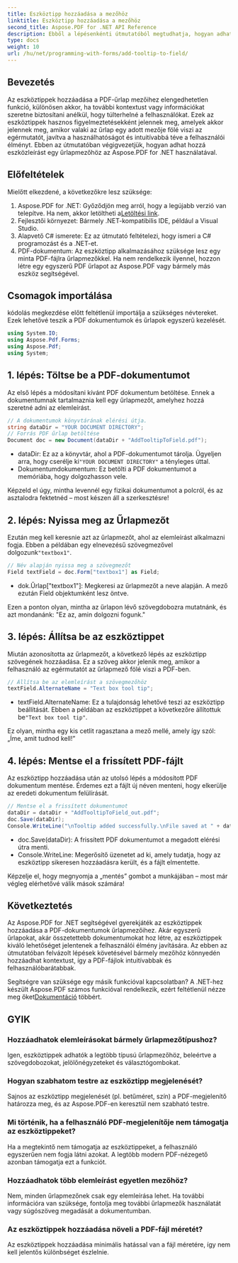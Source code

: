 ```yaml
---
title: Eszköztipp hozzáadása a mezőhöz
linktitle: Eszköztipp hozzáadása a mezőhöz
second_title: Aspose.PDF for .NET API Reference
description: Ebből a lépésenkénti útmutatóból megtudhatja, hogyan adhat eszköztippeket a PDF-dokumentumok űrlapmezőihez az Aspose.PDF for .NET használatával. A használhatóság és a felhasználói élmény javítása.
type: docs
weight: 10
url: /hu/net/programming-with-forms/add-tooltip-to-field/
---
```

## Bevezetés

Az eszköztippek hozzáadása a PDF-űrlap mezőihez elengedhetetlen funkció, különösen akkor, ha további kontextust vagy információkat szeretne biztosítani anélkül, hogy túlterhelné a felhasználókat. Ezek az eszköztippek hasznos figyelmeztetésekként jelennek meg, amelyek akkor jelennek meg, amikor valaki az űrlap egy adott mezője fölé viszi az egérmutatót, javítva a használhatóságot és intuitívabbá téve a felhasználói élményt. Ebben az útmutatóban végigvezetjük, hogyan adhat hozzá eszközleírást egy űrlapmezőhöz az Aspose.PDF for .NET használatával.

## Előfeltételek

Mielőtt elkezdené, a következőkre lesz szüksége:

1.  Aspose.PDF for .NET: Győződjön meg arról, hogy a legújabb verzió van telepítve. Ha nem, akkor letöltheti a[Letöltési link](https://releases.aspose.com/pdf/net/).
2. Fejlesztői környezet: Bármely .NET-kompatibilis IDE, például a Visual Studio.
3. Alapvető C# ismerete: Ez az útmutató feltételezi, hogy ismeri a C# programozást és a .NET-et.
4. PDF-dokumentum: Az eszköztipp alkalmazásához szüksége lesz egy minta PDF-fájlra űrlapmezőkkel. Ha nem rendelkezik ilyennel, hozzon létre egy egyszerű PDF űrlapot az Aspose.PDF vagy bármely más eszköz segítségével.

## Csomagok importálása

kódolás megkezdése előtt feltétlenül importálja a szükséges névtereket. Ezek lehetővé teszik a PDF dokumentumok és űrlapok egyszerű kezelését.

```csharp
using System.IO;
using Aspose.Pdf.Forms;
using Aspose.Pdf;
using System;
```

## 1. lépés: Töltse be a PDF-dokumentumot

Az első lépés a módosítani kívánt PDF dokumentum betöltése. Ennek a dokumentumnak tartalmaznia kell egy űrlapmezőt, amelyhez hozzá szeretné adni az elemleírást.

```csharp
// A dokumentumok könyvtárának elérési útja.
string dataDir = "YOUR DOCUMENT DIRECTORY";
// Forrás PDF űrlap betöltése
Document doc = new Document(dataDir + "AddTooltipToField.pdf");
```

-  dataDir: Ez az a könyvtár, ahol a PDF-dokumentumot tárolja. Ügyeljen arra, hogy cserélje ki`"YOUR DOCUMENT DIRECTORY"` a tényleges úttal.
- Dokumentumdokumentum: Ez betölti a PDF dokumentumot a memóriába, hogy dolgozhasson vele.

Képzeld el úgy, mintha levennél egy fizikai dokumentumot a polcról, és az asztalodra fektetnéd – most készen áll a szerkesztésre!

## 2. lépés: Nyissa meg az Űrlapmezőt

 Ezután meg kell keresnie azt az űrlapmezőt, ahol az elemleírást alkalmazni fogja. Ebben a példában egy elnevezésű szövegmezővel dolgozunk`"textbox1"`.

```csharp
// Név alapján nyissa meg a szövegmezőt
Field textField = doc.Form["textbox1"] as Field;
```

- dok.Űrlap["textbox1"]: Megkeresi az űrlapmezőt a neve alapján. A mező ezután Field objektumként lesz öntve.
  
Ezen a ponton olyan, mintha az űrlapon lévő szövegdobozra mutatnánk, és azt mondanánk: "Ez az, amin dolgozni fogunk."

## 3. lépés: Állítsa be az eszköztippet

Miután azonosította az űrlapmezőt, a következő lépés az eszköztipp szövegének hozzáadása. Ez a szöveg akkor jelenik meg, amikor a felhasználó az egérmutatót az űrlapmező fölé viszi a PDF-ben.

```csharp
// Állítsa be az elemleírást a szövegmezőhöz
textField.AlternateName = "Text box tool tip";
```

-  textField.AlternateName: Ez a tulajdonság lehetővé teszi az eszköztipp beállítását. Ebben a példában az eszköztippet a következőre állítottuk be`"Text box tool tip"`.

Ez olyan, mintha egy kis cetlit ragasztana a mező mellé, amely így szól: „Íme, amit tudnod kell!”

## 4. lépés: Mentse el a frissített PDF-fájlt

Az eszköztipp hozzáadása után az utolsó lépés a módosított PDF dokumentum mentése. Érdemes ezt a fájlt új néven menteni, hogy elkerülje az eredeti dokumentum felülírását.

```csharp
// Mentse el a frissített dokumentumot
dataDir = dataDir + "AddTooltipToField_out.pdf";
doc.Save(dataDir);
Console.WriteLine("\nTooltip added successfully.\nFile saved at " + dataDir);
```

- doc.Save(dataDir): A frissített PDF dokumentumot a megadott elérési útra menti.
- Console.WriteLine: Megerősítő üzenetet ad ki, amely tudatja, hogy az eszköztipp sikeresen hozzáadásra került, és a fájlt elmentette.

Képzelje el, hogy megnyomja a „mentés” gombot a munkájában – most már végleg elérhetővé válik mások számára!

## Következtetés

Az Aspose.PDF for .NET segítségével gyerekjáték az eszköztippek hozzáadása a PDF-dokumentumok űrlapmezőihez. Akár egyszerű űrlapokat, akár összetettebb dokumentumokat hoz létre, az eszköztippek kiváló lehetőséget jelentenek a felhasználói élmény javítására. Az ebben az útmutatóban felvázolt lépések követésével bármely mezőhöz könnyedén hozzáadhat kontextust, így a PDF-fájlok intuitívabbak és felhasználóbarátabbak.

 Segítségre van szüksége egy másik funkcióval kapcsolatban? A .NET-hez készült Aspose.PDF számos funkcióval rendelkezik, ezért feltétlenül nézze meg őket[Dokumentáció](https://reference.aspose.com/pdf/net/) többért.

## GYIK

### Hozzáadhatok elemleírásokat bármely űrlapmezőtípushoz?  
Igen, eszköztippek adhatók a legtöbb típusú űrlapmezőhöz, beleértve a szövegdobozokat, jelölőnégyzeteket és választógombokat.

### Hogyan szabhatom testre az eszköztipp megjelenését?  
Sajnos az eszköztipp megjelenését (pl. betűméret, szín) a PDF-megjelenítő határozza meg, és az Aspose.PDF-en keresztül nem szabható testre.

### Mi történik, ha a felhasználó PDF-megjelenítője nem támogatja az eszköztippeket?  
Ha a megtekintő nem támogatja az eszköztippeket, a felhasználó egyszerűen nem fogja látni azokat. A legtöbb modern PDF-nézegető azonban támogatja ezt a funkciót.

### Hozzáadhatok több elemleírást egyetlen mezőhöz?  
Nem, minden űrlapmezőnek csak egy elemleírása lehet. Ha további információra van szüksége, fontolja meg további űrlapmezők használatát vagy súgószöveg megadását a dokumentumban.

### Az eszköztippek hozzáadása növeli a PDF-fájl méretét?  
Az eszköztippek hozzáadása minimális hatással van a fájl méretére, így nem kell jelentős különbséget észlelnie.